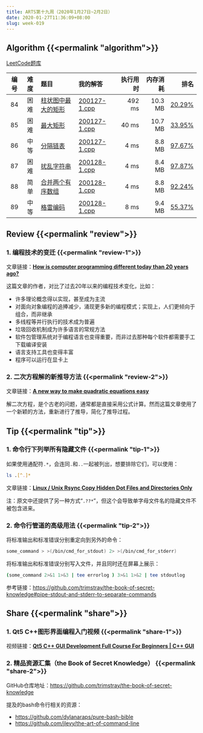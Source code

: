 ```yaml
---
title: ARTS第十九周（2020年1月27日~2月2日）
date: 2020-01-27T11:36:09+08:00
slug: week-019
---
```


## Algorithm {{<permalink "algorithm">}}

[LeetCode题库](https://leetcode-cn.com/problemset/all/)

| 编号 | 难度 | 题目 | 我的解答 | 执行用时 | 内存消耗 | 排名 |
|:----:|:----:|:-----|:---------|---------:|---------:|-----:|
| 84 | 困难 | [柱状图中最大的矩形](https://leetcode-cn.com/problems/largest-rectangle-in-histogram/) | [200127-1.cpp](https://github.com/yanlinlin82/leetcode/blob/master/00084_largest-rectangle-in-histogram/200127-1.cpp) | 492 ms | 10.3 MB | [20.29%](https://leetcode-cn.com/submissions/detail/44588295/) |
| 85 | 困难 | [最大矩形](https://leetcode-cn.com/problems/maximal-rectangle/) | [200127-1.cpp](https://github.com/yanlinlin82/leetcode/blob/master/00085_maximal-rectangle/200127-1.cpp) | 40 ms | 10.7 MB | [33.95%](https://leetcode-cn.com/submissions/detail/44597536/) |
| 86 | 中等 | [分隔链表](https://leetcode-cn.com/problems/partition-list/) | [200127-1.cpp](https://github.com/yanlinlin82/leetcode/blob/master/00086_partition-list/200127-1.cpp) | 4 ms | 8.8 MB | [97.67%](https://leetcode-cn.com/submissions/detail/44599734/) |
| 87 | 困难 | [扰乱字符串](https://leetcode-cn.com/problems/scramble-string/) | [200128-1.cpp](https://github.com/yanlinlin82/leetcode/blob/master/00087_scramble-string/200128-1.cpp) | 4 ms | 8.4 MB | [97.87%](https://leetcode-cn.com/submissions/detail/44677541/) |
| 88 | 简单 | [合并两个有序数组](https://leetcode-cn.com/problems/merge-sorted-array/) | [200128-1.cpp](https://github.com/yanlinlin82/leetcode/blob/master/00088_merge-sorted-array/200128-1.cpp) | 4 ms | 8.8 MB | [92.24%](https://leetcode-cn.com/submissions/detail/44677609/) |
| 89 | 中等 | [格雷编码](https://leetcode-cn.com/problems/gray-code/) | [200128-1.cpp](https://github.com/yanlinlin82/leetcode/blob/master/00089_gray-code/200128-1.cpp) | 8 ms | 9.4 MB | [55.37%](https://leetcode-cn.com/submissions/detail/44677854/) |

## Review {{<permalink "review">}}

### 1. 编程技术的变迁 {{<permalink "review-1">}}

文章链接：**[How is computer programming different today than 20 years ago?](https://medium.com/swlh/how-is-computer-programming-different-today-than-20-years-ago-9d0154d1b6ce)**

这篇文章的作者，对比了过去20年以来的编程技术变化，比如：

* 许多理论概念得以实现，甚至成为主流
* 对面向对象编程的追捧减少，涌现更多新的编程模式；实现上，人们更倾向于组合，而非继承
* 多线程等并行执行的技术成为普遍
* 垃圾回收机制成为许多语言的常规方法
* 软件包管理系统对于编程语言也变得重要，而非过去那种每个软件都需要手工下载编译安装
* 语言支持工具也变得丰富
* 程序可以运行在显卡上

### 2. 二次方程解的新推导方法 {{<permalink "review-2">}}

文章链接：**[A new way to make quadratic equations easy](https://www.technologyreview.com/s/614775/a-new-way-to-make-quadratic-equations-easy/)**

解二次方程，是个古老的问题，通常都是直接采用公式计算。然而这篇文章使用了一个新颖的方法，重新进行了推导，简化了推导过程。

## Tip {{<permalink "tip">}}

### 1. 命令行下列举所有隐藏文件 {{<permalink "tip-1">}}

如果使用通配符`.*`，会连同`.`和`..`一起被列出，想要排除它们，可以使用：

```sh
ls .[^.]*
```

文章链接：**[Linux / Unix Rsync Copy Hidden Dot Files and Directories Only](https://www.cyberciti.biz/faq/linux-unix-appleosx-bsd-rsync-copy-hidden-dot-files/)**

注：原文中还提供了另一种方式“`.??*`”，但这个会导致单字母文件名的隐藏文件不被包含进来。

### 2. 命令行管道的高级用法 {{<permalink "tip-2">}}

将标准输出和标准错误分别重定向到另外的命令：

```sh
some_command > >(/bin/cmd_for_stdout) 2> >(/bin/cmd_for_stderr)
```

将标准输出和标准错误分别写入文件，并且同时还在屏幕上展示：


```sh
(some_command 2>&1 1>&3 | tee errorlog ) 3>&1 1>&2 | tee stdoutlog
```

参考链接：<https://github.com/trimstray/the-book-of-secret-knowledge#pipe-stdout-and-stderr-to-separate-commands>

## Share {{<permalink "share">}}

### 1. Qt5 C++图形界面编程入门视频 {{<permalink "share-1">}}

视频链接：**[Qt5 C++ GUI Development Full Course For Beginners | C++ GUI](https://www.youtube.com/watch?v=Et_bgnJ_Hhg&feature=youtu.be)**

### 2. 精品资源汇集（the Book of Secret Knowledge） {{<permalink "share-2">}}

GitHub仓库地址：<https://github.com/trimstray/the-book-of-secret-knowledge>

提及的bash命令行相关的资源：

* <https://github.com/dylanaraps/pure-bash-bible>
* <https://github.com/jlevy/the-art-of-command-line>
